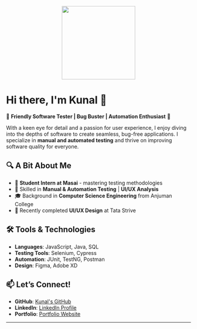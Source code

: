 <!-- ## Hi there 👋

<!--
**Kunal-30/Kunal-30** is a ✨ _special_ ✨ repository because its `README.md` (this file) appears on your GitHub profile.

Here are some ideas to get you started:

- 🔭 I’m currently working on ...
- 🌱 I’m currently learning ...
- 👯 I’m looking to collaborate on ...
- 🤔 I’m looking for help with ...
- 💬 Ask me about ...
- 📫 How to reach me: ...
- 😄 Pronouns: ...
- ⚡ Fun fact: ...
-->

<div id="header" align="center">
  <img src="[https://media.giphy.com/media/M9gbBd9nbDrOTu1Mqx/giphy.gif](https://i.giphy.com/media/v1.Y2lkPTc5MGI3NjExdzlhNXE5dnpmMHo0eHV5b2I3bjFwZm1sdG04Y2VrcnE2cXRmM2NhbiZlcD12MV9pbnRlcm5hbF9naWZfYnlfaWQmY3Q9Zw/nP8SZtRxihoTZ6W90N/giphy.gif)" width="200"/>
</div>

# Hi there, I'm Kunal 👋

🌟 **Friendly Software Tester | Bug Buster | Automation Enthusiast** 🌟

With a keen eye for detail and a passion for user experience, I enjoy diving into the depths of software to create seamless, bug-free applications. I specialize in **manual and automated testing** and thrive on improving software quality for everyone.

## 🔍 A Bit About Me
- 💼 **Student Intern at Masai** - mastering testing methodologies
- 🧪 Skilled in **Manual & Automation Testing** | **UI/UX Analysis**
- 🎓 Background in **Computer Science Engineering** from Anjuman College
- 🎨 Recently completed **UI/UX Design** at Tata Strive

## 🛠️ Tools & Technologies
- **Languages**: JavaScript, Java, SQL
- **Testing Tools**: Selenium, Cypress
- **Automation**: JUnit, TestNG, Postman
- **Design**: Figma, Adobe XD

## 📫 Let’s Connect!
- **GitHub**: [Kunal's GitHub](https://github.com/kunal1234)
- **LinkedIn**: [LinkedIn Profile](https://linkedin.com/in/kunal1234)
- **Portfolio**: [Portfolio Website](https://yourportfolio.com)

---

